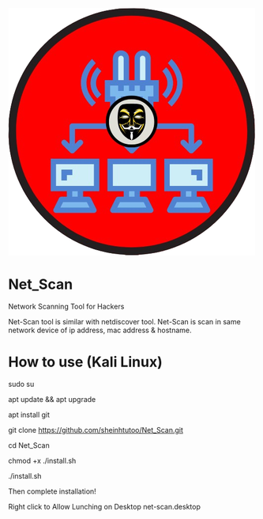 ![image](https://github.com/sheinhtutoo/Net_Scan/blob/main/icon.png)

# Net_Scan
Network Scanning Tool for Hackers

Net-Scan tool is similar with netdiscover tool. Net-Scan is scan in same network device of ip address, mac address & hostname.

# How to use (Kali Linux)

sudo su

apt update && apt upgrade

apt install git

git clone https://github.com/sheinhtutoo/Net_Scan.git

cd Net_Scan

chmod +x ./install.sh

./install.sh

Then complete installation!

Right click to Allow Lunching on Desktop net-scan.desktop
